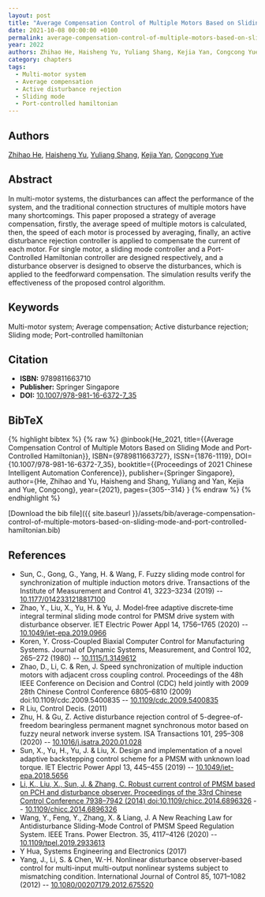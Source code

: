 ```yaml
---
layout: post
title: "Average Compensation Control of Multiple Motors Based on Sliding Mode and Port-Controlled Hamiltonian"
date: 2021-10-08 00:00:00 +0100
permalink: average-compensation-control-of-multiple-motors-based-on-sliding-mode-and-port-controlled-hamiltonian
year: 2022
authors: Zhihao He, Haisheng Yu, Yuliang Shang, Kejia Yan, Congcong Yue
category: chapters
tags:
  - Multi-motor system
  - Average compensation
  - Active disturbance rejection
  - Sliding mode
  - Port-controlled hamiltonian
---
```

 
## Authors
[Zhihao He](authors/zhihao-he), [Haisheng Yu](authors/haisheng-yu), [Yuliang Shang](authors/yuliang-shang), [Kejia Yan](authors/kejia-yan), [Congcong Yue](authors/congcong-yue)
 
## Abstract
In multi-motor systems, the disturbances can affect the performance of the system, and the traditional connection structures of multiple motors have many shortcomings. This paper proposed a strategy of average compensation, firstly, the average speed of multiple motors is calculated, then, the speed of each motor is processed by averaging, finally, an active disturbance rejection controller is applied to compensate the current of each motor. For single motor, a sliding mode controller and a Port-Controlled Hamiltonian controller are designed respectively, and a disturbance observer is designed to observe the disturbances, which is applied to the feedforward compensation. The simulation results verify the effectiveness of the proposed control algorithm.
 
## Keywords
Multi-motor system; Average compensation; Active disturbance rejection; Sliding mode; Port-controlled hamiltonian
 
## Citation
- **ISBN:** 9789811663710
- **Publisher:** Springer Singapore
- **DOI:** [10.1007/978-981-16-6372-7_35](https://doi.org/10.1007/978-981-16-6372-7_35)
 
## BibTeX
{% highlight bibtex %}
{% raw %}
@inbook{He_2021,
  title={{Average Compensation Control of Multiple Motors Based on Sliding Mode and Port-Controlled Hamiltonian}},
  ISBN={9789811663727},
  ISSN={1876-1119},
  DOI={10.1007/978-981-16-6372-7_35},
  booktitle={{Proceedings of 2021 Chinese Intelligent Automation Conference}},
  publisher={Springer Singapore},
  author={He, Zhihao and Yu, Haisheng and Shang, Yuliang and Yan, Kejia and Yue, Congcong},
  year={2021},
  pages={305--314}
}
{% endraw %}
{% endhighlight %}
 
[Download the bib file]({{ site.baseurl }}/assets/bib/average-compensation-control-of-multiple-motors-based-on-sliding-mode-and-port-controlled-hamiltonian.bib)
 
## References
- Sun, C., Gong, G., Yang, H. & Wang, F. Fuzzy sliding mode control for synchronization of multiple induction motors drive. Transactions of the Institute of Measurement and Control 41, 3223–3234 (2019) -- [10.1177/0142331218817100](https://doi.org/10.1177/0142331218817100)
- Zhao, Y., Liu, X., Yu, H. & Yu, J. Model‐free adaptive discrete‐time integral terminal sliding mode control for PMSM drive system with disturbance observer. IET Electric Power Appl 14, 1756–1765 (2020) -- [10.1049/iet-epa.2019.0966](https://doi.org/10.1049/iet-epa.2019.0966)
- Koren, Y. Cross-Coupled Biaxial Computer Control for Manufacturing Systems. Journal of Dynamic Systems, Measurement, and Control 102, 265–272 (1980) -- [10.1115/1.3149612](https://doi.org/10.1115/1.3149612)
- Zhao, D., Li, C. & Ren, J. Speed synchronization of multiple induction motors with adjacent cross coupling control. Proceedings of the 48h IEEE Conference on Decision and Control (CDC) held jointly with 2009 28th Chinese Control Conference 6805–6810 (2009) doi:10.1109/cdc.2009.5400835 -- [10.1109/cdc.2009.5400835](https://doi.org/10.1109/cdc.2009.5400835)
- R Liu, Control Decis. (2011)
- Zhu, H. & Gu, Z. Active disturbance rejection control of 5-degree-of-freedom bearingless permanent magnet synchronous motor based on fuzzy neural network inverse system. ISA Transactions 101, 295–308 (2020) -- [10.1016/j.isatra.2020.01.028](https://doi.org/10.1016/j.isatra.2020.01.028)
- Sun, X., Yu, H., Yu, J. & Liu, X. Design and implementation of a novel adaptive backstepping control scheme for a PMSM with unknown load torque. IET Electric Power Appl 13, 445–455 (2019) -- [10.1049/iet-epa.2018.5656](https://doi.org/10.1049/iet-epa.2018.5656)
- [Li, K., Liu, X., Sun, J. & Zhang, C. Robust current control of PMSM based on PCH and disturbance observer. Proceedings of the 33rd Chinese Control Conference 7938–7942 (2014) doi:10.1109/chicc.2014.6896326](robust-current-control-of-pmsm-based-on-pch-and-disturbance-observer) -- [10.1109/chicc.2014.6896326](https://doi.org/10.1109/chicc.2014.6896326)
- Wang, Y., Feng, Y., Zhang, X. & Liang, J. A New Reaching Law for Antidisturbance Sliding-Mode Control of PMSM Speed Regulation System. IEEE Trans. Power Electron. 35, 4117–4126 (2020) -- [10.1109/tpel.2019.2933613](https://doi.org/10.1109/tpel.2019.2933613)
- Y Hua, Systems Engineering and Electronics (2017)
- Yang, J., Li, S. & Chen, W.-H. Nonlinear disturbance observer-based control for multi-input multi-output nonlinear systems subject to mismatching condition. International Journal of Control 85, 1071–1082 (2012) -- [10.1080/00207179.2012.675520](https://doi.org/10.1080/00207179.2012.675520)


